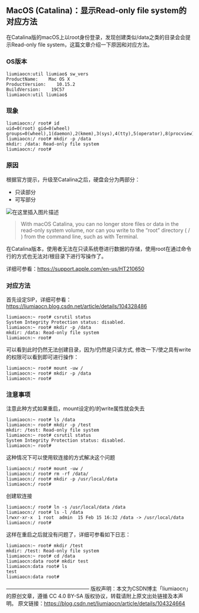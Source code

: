 ## MacOS (Catalina)：显示Read-only file system的对应方法

在Catalina版的macOS上以root身份登录，发现创建类似/data之类的目录会会提示Read-only file system，这篇文章介绍一下原因和对应方法。

### OS版本

```shell
liumiaocn:util liumiao$ sw_vers
ProductName:    Mac OS X
ProductVersion:    10.15.2
BuildVersion:    19C57
liumiaocn:util liumiao$ 
```

### 现象

```shell
liumiaocn:/ root# id
uid=0(root) gid=0(wheel) groups=0(wheel),1(daemon),2(kmem),3(sys),4(tty),5(operator),8(procview),9(procmod),12(everyone),20(staff),29(certusers),61(localaccounts),80(admin),701(com.apple.sharepoint.group.1),33(_appstore),98(_lpadmin),100(_lpoperator),204(_developer),250(_analyticsusers),395(com.apple.access_ftp),398(com.apple.access_screensharing),399(com.apple.access_ssh),400(com.apple.access_remote_ae)
liumiaocn:/ root# mkdir -p /data
mkdir: /data: Read-only file system
liumiaocn:/ root# 
```

### 原因

根据官方提示，升级至Catalina之后，硬盘会分为两部分：

- 只读部分
- 可写部分

![在这里插入图片描述](https://img-blog.csdnimg.cn/20200215112038738.jpg?x-oss-process=image/watermark,type_ZmFuZ3poZW5naGVpdGk,shadow_10,text_aHR0cHM6Ly9ibG9nLmNzZG4ubmV0L2xpdW1pYW9jbg==,size_16,color_FFFFFF,t_70)

> With macOS Catalina, you can no longer store files or data in the read-only system volume, nor can you write to the “root” directory ( / ) from the command line, such as with Terminal.

在Catalina版本，使用者无法在只读系统卷进行数据的存储，使用root在通过命令行的方式也无法对/根目录下进行写操作了。

详细可参看：https://support.apple.com/en-us/HT210650

### 对应方法

首先设定SIP，详细可参看：https://liumiaocn.blog.csdn.net/article/details/104328486

```shell
liumiaocn:~ root# csrutil status
System Integrity Protection status: disabled.
liumiaocn:~ root# mkdir -p /data
mkdir: /data: Read-only file system
liumiaocn:~ root#
```

可以看到此时仍然无法创建目录，因为/仍然是只读方式, 修改一下/使之具有write的权限可以看到即可进行操作：

```shell
liumiaocn:~ root# mount -uw /
liumiaocn:~ root# mkdir -p /data
liumiaocn:~ root# 
```

### 注意事项

注意此种方式如果重启，mount设定的/的write属性就会失去

```shell
liumiaocn:~ root# ls /data
liumiaocn:~ root# mkdir -p /test
mkdir: /test: Read-only file system
liumiaocn:~ root# csrutil status
System Integrity Protection status: disabled.
liumiaocn:~ root# 
```

这种情况下可以使用软连接的方式解决这个问题

```shell
liumiaocn:/ root# mount -uw /
liumiaocn:/ root# rm -rf /data/
liumiaocn:/ root# mkdir -p /usr/local/data
liumiaocn:/ root# 
```

创建软连接

```shell
liumiaocn:/ root# ln -s /usr/local/data /data
liumiaocn:/ root# ls -l /data
lrwxr-xr-x  1 root  admin  15 Feb 15 16:32 /data -> /usr/local/data
liumiaocn:/ root#
```

这样在重启之后就没有问题了，详细可参看如下日志：

```shell
liumiaocn:~ root# mkdir /test
mkdir: /test: Read-only file system
liumiaocn:~ root# cd /data
liumiaocn:data root# mkdir test
liumiaocn:data root# ls
test
liumiaocn:data root# 
```

————————————————
版权声明：本文为CSDN博主「liumiaocn」的原创文章，遵循 CC 4.0 BY-SA 版权协议，转载请附上原文出处链接及本声明。
原文链接：https://blog.csdn.net/liumiaocn/article/details/104324664